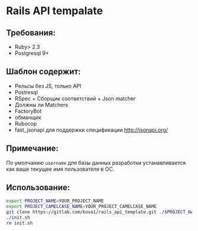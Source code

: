 # Rails API tempalate

## Требования:

- Ruby> 2.3
- Postgresql 9+

## Шаблон содержит:

- Рельсы без JS, только API
- Postresql
- RSpec + Сборщик соответствий + Json matcher
- Должны ли Matchers
- FactoryBot
- обманщик
- Rubocop
- fast_jsonapi для поддержки спецификации http://jsonapi.org/

## Примечание:

По умолчанию `username` для базы данных разработки устанавливается как ваше текущее имя пользователя в ОС.

## Использование:

```bash
export PROJECT_NAME=YOUR_PROJECT_NAME
export PROJECT_CAMELCASE_NAME=YOUR_PROJECT_CAMELCASE_NAME
git clone https://gitlab.com/kova1/rails_api_template.git ./$PROJECT_NAME && cd $PROJECT_NAME
./init.sh
rm init.sh
```
